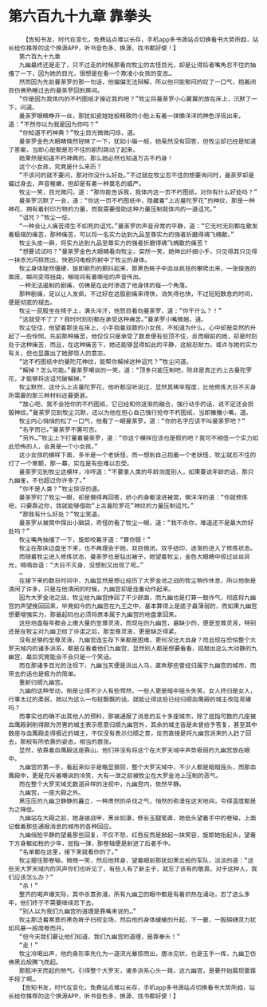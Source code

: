 # 第六百九十九章 靠拳头
        【告知书友，时代在变化，免费站点难以长存，手机app多书源站点切换看书大势所趋，站长给你推荐的这个换源APP，听书音色多、换源、找书都好使！】
       第六百九十九章
       九幽最终还是走了，只不过走的时候那看向牧尘的古怪目光，却是让得后者嘴角忍不住的抽搐了一下，因为她的目光，很想是在看一个欺凌小女孩的变态…
       然而因为先前曼荼罗的那一句话，他偏偏无法辩解，所以他只能郁闷的叹了一口气，抱着闭目仿佛熟睡过去的曼荼罗回到房间。
       “你是因为我体内的不朽图纸才接近我的吧？”牧尘将曼荼罗小心翼翼的放在床上，沉默了一下，问道。
       曼荼罗眼睛睁开一丝，那犹如瓷娃娃般精致的小脸上有着一抹懒洋洋的神色浮现出来，道：“不然你以为我是因为你吗？”
       “你知道不朽神典？”牧尘目光微微闪烁，道。
       曼荼罗金色大眼睛倏然轻眯了一下，犹如小猫一般，她虽然没有回答，但牧尘却已经是知道了答案，当即心脏都是忍不住的剧烈跳动了起来。
       她果然是知道不朽神典的，那么她必然也知道万古不朽身！
       这个小女孩，究竟是什么来历？
       “不该问的就不要问，那对你没什么好处。”不过就在牧尘忍不住的想要询问时，曼荼罗却是偏过身去，声音稚嫩，但却是有着一种莫名的威严。
       牧尘一笑，目光微闪，道：“那你能告诉我，我体内这一页不朽图纸，对你有什么好处吗？”
       曼荼罗沉默了一会，道：“你这一页不朽图纸中，隐藏着“上古曼陀罗花”的神纹，那是一种神花，拥有着封印万物的力量，而我需要借助这种力量压制我体内的一道诅咒。”
       “诅咒？”牧尘一怔。
       “一种会让人痛苦得生不如死的诅咒。”曼荼罗的声音异常的平静，道：“它无时无刻都在散发着极端的痛苦，那种痛苦，可以将一名实力达到九品至尊实力的强者折磨得魂飞魄散。”
       牧尘头皮一麻，将实力达到九品至尊实力的强者折磨得魂飞魄散的痛苦？
       “想要试试吗？”曼荼罗金色大眼睛看向牧尘，突然一笑，她伸出纤细小手，只见得其只见得一抹赤光闪掠而出，快若闪电般的射中了牧尘的身体。
       牧尘身体陡然僵硬，旋即剧烈的颤抖起来，那黑色眸子中血丝疯狂的攀爬出来，一张俊逸的面庞，瞬间变得扭曲，喉咙间有着嘶哑的声音传出。
       一种无法遏制的剧痛，仿佛是在此时渗透了他身体的每一个角落。
       那种剧痛，足以让人发疯，不过好在这股剧痛来得快，消失得也快，不过短短数息的时间，便是彻底的褪去。
       牧尘一屁股坐在椅子上，满头冷汗，他怒目看向曼荼罗，道：“你干什么？！”
       “这就受不了了？我时时刻刻都在承受这种痛苦。”曼荼罗小嘴微翘，道。
       牧尘怔住，他望着那坐在床上，小手抱着双膝的小女孩，不知道为什么，心中却是突然的升起了一些怜悯，先前那种痛苦，他仅仅只是承受了数息便有些顶不住，反而眼前的她，却是时刻处于这种痛苦，而且，在这种痛苦下，她还能够显得如此的平静，这般忍耐力，或许与她的实力有关，但也显露出了她那惊人的意志。
       “这不朽图纸中的曼陀花神纹，能帮你解掉这种诅咒？”牧尘问道。
       “解掉？怎么可能。”曼荼罗嘲讽的一笑，道：“顶多只能压制吧，除非是真正的上古曼陀罗花，才能够将这诅咒破解掉。”
       牧尘默然，这什么上古曼陀罗花，他听都没听说过，显然其稀罕程度，比他修炼大日不灭身所需要的那三种材料还要更甚。
       “放心吧，我不会抢你的不朽图纸，它已经和你逐渐的融合，强行动手的话，说不定还会损毁神纹。”曼荼罗见到牧尘沉默，还以为他在担心自己强行抢夺不朽图纸，当即撇撇小嘴，道。
       牧尘内心悄悄的松了一口气，他看了一眼曼荼罗，道：“你的名字应该不叫曼荼罗吧？”
       “名字而已。”曼荼罗不置可否。
       “另外…”牧尘上下打量着曼荼罗，道：“你这个模样应该也是假的吧？我可不相信一个实力如此恐怖的人，会真是一个小女孩。”
       这小女孩的模样下面，多半是一个老妖怪，而一想到自己抱着一个老妖怪，牧尘就忍不住的打了一个寒颤，那一幕，实在是有些难以忍受。
       曼荼罗见到牧尘这模样，冷哼道：“不要拿人类的年龄测度别人，如果要说年龄的话，那只九幽雀，不也超过你许多了。”
       “你不是人类？”牧尘惊讶的道。
       曼荼罗盯了牧尘一眼，却是懒得再回答，娇小的身躯滚进被窝，懒洋洋的道：“你就修炼吧，只要靠近你，我就能够借助“上古曼陀罗花”神纹的力量压制诅咒。”
       “那我有什么好处？”牧尘笑道。
       曼荼罗从被窝中探出小脑袋，奇怪的看了牧尘一眼，道：“我不杀你，难道还不是最大的好处吗？”
       牧尘嘴角抽搐了一下，旋即咬着牙道：“算你狠！”
       牧尘在那床边盘坐下来，也不再理会于她，双目微闭，双手结印，逐渐的进入了修炼状态。
       而随着牧尘进入修炼状态，曼荼罗也是钻出被子，她望着牧尘，金色大眼睛中掠过丝丝异光，喃喃自语：“大日不灭身，没想到又出现了呢…”
       …
       在接下来的数日时间中，九幽显然是想让经历了大罗金池之战的牧尘稍作休息，所以他倒是清闲了许多，只是在他清闲的时候，九幽宫却是连番动作起来。
       因为大罗金池之战，牧尘给九幽宫挣回了不少颜面，而九幽也是打算一鼓作气，彻底将九幽宫的声望挽回回来，毕竟如今的九幽宫在九王之中，基本算得上是底子最薄弱的，而如果九幽宫想要增强实力，那最起码也必须将原本属于九幽宫的地盘拿回来。
       这些地盘每年都会上缴大量的至尊灵液，而现在的九幽宫，最缺少的，便是至尊灵液，特别还是在牧尘对九幽卫给了许诺之后，那至尊灵液，更是缺乏得紧。
       没有足够的至尊灵液，九幽宫连生存下来都是困难，更何况壮大自身？而且现在恐怕整个大罗天域内的诸多派系，都是在看着他们九幽宫，显然别人都是想要看看，捣鼓出这么大动静的九幽宫，最后究竟能会不会只是一个笑话。
       而在那诸多目光的注视下，九幽当天便是派出人马，直奔那些曾经归属于九幽宫的城市，而带去的话也是极为的简单。
       重新归顺九幽宫。
       九幽的这种举动，倒是让得不少人有些愕然，一些人更是暗中摇头失笑，女人终归是女人，行事太过的柔弱，她以为这么一句轻飘飘的话，就能让得这些已经归顺血鹰殿的城主改弦易辙吗？
       而事实也的确不出其他人的预料，那被通报了消息的五十多座城市，除了屈指可数的几座被血鹰殿剥削得颇为厉害的城主表示愿意归顺九幽宫外，其余的城主皆是未曾给予答复，甚至其中数座与血鹰殿走得极近的城主，不仅没有表示归顺之意，反而直接是将九幽宫派来的人赶了回去，那般有所依靠的姿态，相当的嚣张。
       显然，依靠着血鹰殿这座靠山，他们并没有将这个在大罗天域中声势极弱的九幽宫放在眼中。
       九幽宫的第一手，看起来似乎是略显狼狈，整个大罗天域中，不少人都是暗暗摇头，而那血鹰殿中，更是充斥着嘲讽的冷笑，大有一泄之前被牧尘在大罗金池上压制的恶气。
       而在整个大罗天域无数道异样的注视中，九幽宫内，依然平静。
       九幽宫，一座大殿之外。
       黑压压的九幽卫静静的矗立，一种肃然的杀伐之气，悄然的弥漫在这天地间，令得温度都是为之降低。
       九幽站在大殿之前，她身披战甲，黑丝如瀑，修长玉腿笔直，她低头望着手中的卷轴，上面记载着那些通报消息的城市的各种回应。
       九幽俏脸平静的望着那些回复，不仅不怒，红唇反而是掀起一抹笑容，旋即她抬起头，望着下方身躯如枪的少年，屈指一弹，那卷轴便是射进了后者手中。
       “名单都在这里，接下来就看你的了。”
       牧尘握住那卷轴，微微一笑，然后他转身，望着眼前那犹如黑云般的军队，淡淡的道：“这些天大罗天域内的风声你们也听见了，有些人有了新主子，就忘了该有的敬畏，对于这种人，我们应该怎么办？”
       “杀！”
       整齐的喝声爆天际，其中杀意弥漫，所有九幽卫的眼中都是有着炽热在涌动，忍了这么多年，他们终于不需要继续忍下去。
       “别人以为我们九幽宫的道理是靠嘴来说的…”
       牧尘那泛着寒意的黑色眸子扫视全场，然后他的身体缓缓的升起，下一霎，一股磅礴灵力犹如风暴一般席卷而开。
       “但今天我们要让他们知道，我们九幽宫的道理，是靠拳头！”
       “走！”
       牧尘冷喝出声，他的身形率先化为一道流光暴掠而出，唐冰见状，也是玉手一挥，九幽卫仿佛黑云般腾飞而起。
       那股冲天而起的煞气，引得整个大罗天，诸多派系心头一跳，这九幽宫，是要开始展现雷霆手段了啊…
       【告知书友，时代在变化，免费站点难以长存，手机app多书源站点切换看书大势所趋，站长给你推荐的这个换源APP，听书音色多、换源、找书都好使！】